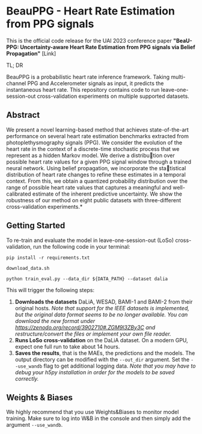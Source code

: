# BeauPPG - Heart Rate Estimation from PPG signals

This is the official code release for the UAI 2023 conference paper **"BeaU-PPG: Uncertainty-aware Heart Rate Estimation from PPG signals via Belief Propagation"** [Link]

TL; DR

BeauPPG is a probabilistic heart rate inference framework. Taking multi-channel PPG and Accelerometer signals as input, it predicts the instantaneous heart rate. This repository contains code to run leave-one-session-out cross-validation experiments on multiple supported datasets.

## Abstract
 We present a novel learning-based method that achieves state-of-the-art performance on several heart rate estimation benchmarks extracted from photoplethysmography signals (PPG). We consider the evolution of the heart rate in the context of a discrete-time stochastic process that we represent as a hidden Markov model. We derive a distribution over possible heart rate values for a given PPG signal window through a trained neural network. Using belief propagation, we incorporate the statistical distribution of heart rate changes to refine these estimates in a temporal context. From this, we obtain a quantized probability distribution over the range of possible heart rate values that captures a meaningful and well-calibrated estimate of the inherent predictive uncertainty. We show the robustness of our method on eight public datasets with three-different cross-validation experiments.*


## Getting Started
To re-train and evaluate the model in leave-one-session-out (LoSo) cross-validation, run the following code in your terminal:

`pip install -r requirements.txt`

 `download_data.sh`
 
`python train_eval.py --data_dir ${DATA_PATH} --dataset dalia `

This will trigger the following steps:
1. **Downloads the datasets** DaLiA, WESAD, BAMI-1 and BAMI-2 from their original hosts. *Note that support for the IEEE datasets is implemented, but the original data format seems to be no longer available. You can download the new format under https://zenodo.org/record/3902710#.ZGM9l3ZBy3C and restructure/convert the files or implement your own file reader.*
2. **Runs LoSo cross-validation** on the DaLiA dataset. On a modern GPU, expect one full run to take about 14 hours.
3. **Saves the results**, that is the MAEs, the predictions and the models. The output directory can be modified with the `--out_dir` argument. Set the `--use_wandb` flag to get additional logging data. *Note that you may have to debug your h5py installation in order for the models to be saved correctly.*

## Weights & Biases

We highly recommend that you use Weights&Biases to monitor model training. Make sure to log into W&B in the console and then simply add the argument `--use_wandb`.


